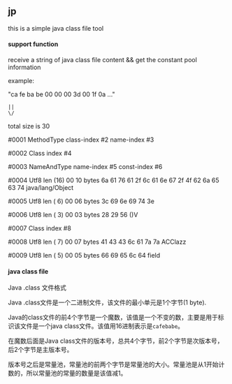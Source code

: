 ## jp

this is a simple java class file tool

#### support function

receive a string of java class file content && get the constant pool information

example:

"ca fe ba be 00 00 00 3d 00 1f 0a ..." 

    || 
    \/

total size is 30

#0001 MethodType class-index #2 name-index #3

#0002 Class index #4

#0003 NameAndType name-index #5 const-index #6

#0004 Utf8 len (16) 00 10 bytes 6a 61 76 61 2f 6c 61 6e 67 2f 4f 62 6a 65 63 74  java/lang/Object

#0005 Utf8 len ( 6) 00 06 bytes 3c 69 6e 69 74 3e  <init>

#0006 Utf8 len ( 3) 00 03 bytes 28 29 56  ()V

#0007 Class index #8

#0008 Utf8 len ( 7) 00 07 bytes 41 43 43 6c 61 7a 7a  ACClazz

#0009 Utf8 len ( 5) 00 05 bytes 66 69 65 6c 64  field


#### java class file

Java .class 文件格式

Java .class文件是一个二进制文件，该文件的最小单元是1个字节(1 byte).

Java的class文件的前4个字节是一个魔数，该值是一个不变的数，主要是用于标识该文件是一个java class文件。该值用16进制表示是`cafebabe`。

在魔数后面是Java class文件的版本号，总共4个字节，前2个字节是次版本号，后2个字节是主版本号。

版本号之后是常量池，常量池的前两个字节是常量池的大小。常量池是从1开始计数的，所以常量池的常量的数量是该值减1。
